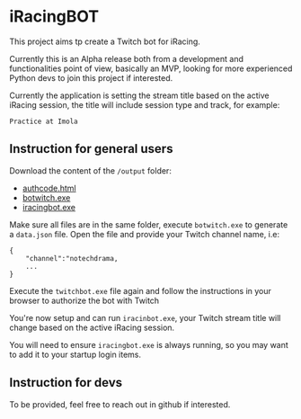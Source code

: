 # iRacingBOT

This project aims tp create a Twitch bot for iRacing.

Currently this is an Alpha release both from a development and functionalities point of view, basically an MVP, looking for more experienced Python devs to join this project if interested.

Currently the application is setting the stream title based on the active iRacing session, the title will include session type and track, for example:

`Practice at Imola`

## Instruction for general users
Download the content of the `/output` folder:
- [authcode.html](output/authcode.html)
- [botwitch.exe](output/botwitch.exe)
- [iracingbot.exe](output/iracingbot.exe)

Make sure all files are in the same folder, execute `botwitch.exe` to generate a `data.json` file. Open the file and provide your Twitch channel name, i.e:
```
{
    "channel":"notechdrama,
    ...
}
```
Execute the `twitchbot.exe` file again and follow the instructions in your browser to authorize the bot with Twitch

You're now setup and can run `iracinbot.exe`, your Twitch stream title will change based on the active iRacing session.

You will need to ensure `iracingbot.exe` is always running, so you may want to add it to your startup login items.

## Instruction for devs
To be provided, feel free to reach out in github if interested.